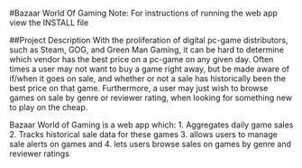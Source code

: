 #Bazaar World Of Gaming
Note: For instructions of running the web app view the INSTALL file

##Project Description
With the proliferation of digital pc-game distributors, such as Steam, GOG, and Green Man Gaming, it can be hard to determine which vendor has the best price on a pc-game on any given day. Often times a user may not want to buy a game right away, but be made aware of if/when it goes on sale, and whether or not a sale has historically been the best price on that game. Furthermore, a user may just wish to browse games on sale by genre or reviewer rating, when looking for something new to play on the cheap.

Bazaar World of Gaming is a web app which:
	 1. Aggregates daily game sales 
	 2. Tracks historical sale data for these games 
	 3. allows users to manage sale alerts on games and 
	 4. lets users browse sales on games by genre and reviewer ratings

